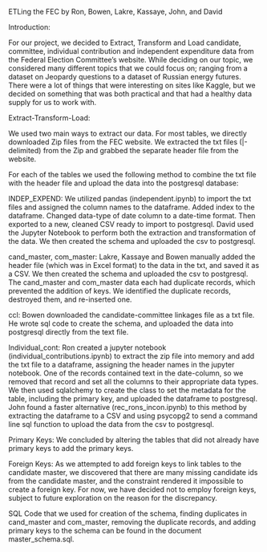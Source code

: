 ETLing the FEC
by Ron, Bowen, Lakre, Kassaye, John, and David


Introduction: 

For our project, we decided to Extract, Transform and Load candidate, committee, individual contribution and independent expenditure data from the Federal Election Committee’s website. While deciding on our topic, we considered many different topics that we could focus on; ranging from a dataset on Jeopardy questions to a dataset of Russian energy futures. There were a lot of things that were interesting on sites like Kaggle, but we decided on something that was both practical and that had a healthy data supply for us to work with.  


Extract-Transform-Load: 

We used two main ways to extract our data.   For most tables, we directly downloaded Zip files from the FEC website. We extracted the txt files (|-delimited) from the Zip and grabbed the separate header file from the website.  

For each of the tables we used the following method to combine the txt file with the header file and upload the data into the postgresql database:

INDEP_EXPEND:  We utilized pandas (independent.ipynb) to import the txt files and assigned the column names to the dataframe.  Added index to the dataframe.   Changed data-type of date column to a date-time format.   Then exported to a new, cleaned CSV ready to import to postgresql.  David used the Jupyter Notebook to perform both the extraction and transformation of the data.  We then created the schema and uploaded the csv to postgresql.

cand_master, com_master: Lakre, Kassaye and Bowen manually added the header file (which was in Excel format) to the data in the txt, and saved it as a CSV.  We then created the schema and uploaded the csv to postgresql.  The cand_master and com_master data each had duplicate records, which prevented the addition of keys.   We identified the duplicate records, destroyed them, and re-inserted one.

ccl: Bowen downloaded the candidate-committee linkages file as a txt file.   He wrote sql code to create the schema, and uploaded the data into postgresql directly from the text file.

Individual_cont: Ron created a jupyter notebook (individual_contributions.ipynb) to extract the zip file into memory and add the txt file to a dataframe, assigning the header names in the jupyter notebook.   One of the records contained text in the date-column, so we removed that record and set all the columns to their appropriate data types.   We then used sqlalchemy to create the class to set the metadata for the table, including the primary key, and uploaded the dataframe to postgresql.   John found a faster alternative (rec_rons_incon.ipynb) to this method by extracting the dataframe to a CSV and using psycopg2 to send a command line sql function to upload the data from the csv to postgresql.


Primary Keys:  We concluded by altering the tables that did not already have primary keys to add the primary keys.

Foreign Keys:   As we attempted to add foreign keys to link tables to the candidate master, we discovered that there are many missing candidate ids from the candidate master, and the constraint rendered it impossible to create a foreign key.   For now, we have decided not to employ foreign keys, subject to future exploration on the reason for the discrepancy.

SQL Code that we used for creation of the schema, finding duplicates in cand_master and com_master, removing the duplicate records, and adding primary keys to the schema can be found in the document master_schema.sql.
